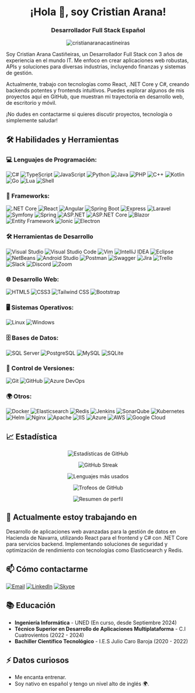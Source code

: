 # <h1 align="center">¡Hola 👋, soy Cristian Arana!</h1>
<h3 align="center">Desarrollador Full Stack Español</h3>

<p align="center">
  <img src="https://komarev.com/ghpvc/?username=cristianaranacastineiras&label=Visitas%20al%20perfil&color=0e75b6&style=flat" alt="cristianaranacastineiras" />
</p>

Soy Cristian Arana Castiñeiras, un Desarrollador Full Stack con 3 años de experiencia en el mundo IT. Me enfoco en crear aplicaciones web robustas, APIs y soluciones para diversas industrias, incluyendo finanzas y sistemas de gestión.

Actualmente, trabajo con tecnologías como React, .NET Core y C#, creando backends potentes y frontends intuitivos. Puedes explorar algunos de mis proyectos aquí en GitHub, que muestran mi trayectoria en desarrollo web, de escritorio y móvil.

¡No dudes en contactarme si quieres discutir proyectos, tecnología o simplemente saludar!

## 🛠️ Habilidades y Herramientas

### 💻 Lenguajes de Programación:
![C#](https://img.shields.io/badge/-C%23-239120?style=flat-square&logo=c-sharp&logoColor=white)
![TypeScript](https://img.shields.io/badge/-TypeScript-3178C6?style=flat-square&logo=typescript&logoColor=white)
![JavaScript](https://img.shields.io/badge/-JavaScript-F7DF1E?style=flat-square&logo=javascript&logoColor=black)
![Python](https://img.shields.io/badge/-Python-3776AB?style=flat-square&logo=python&logoColor=white)
![Java](https://img.shields.io/badge/-Java-007396?style=flat-square&logo=java&logoColor=white)
![PHP](https://img.shields.io/badge/-PHP-777BB4?style=flat-square&logo=php&logoColor=white)
![C++](https://img.shields.io/badge/-C++-00599C?style=flat-square&logo=c%2B%2B&logoColor=white)
![Kotlin](https://img.shields.io/badge/-Kotlin-0095D5?style=flat-square&logo=kotlin&logoColor=white)
![Go](https://img.shields.io/badge/-Go-00ADD8?style=flat-square&logo=go&logoColor=white)
![Lua](https://img.shields.io/badge/-Lua-2C2D72?style=flat-square&logo=lua&logoColor=white)
![Shell](https://img.shields.io/badge/-Shell-5391FE?style=flat-square&logo=gnu-bash&logoColor=white)



### 🚀 Frameworks:
![.NET Core](https://img.shields.io/badge/-.NET%20Core-512BD4?style=flat-square&logo=.net&logoColor=white)
![React](https://img.shields.io/badge/-React-61DAFB?style=flat-square&logo=react&logoColor=black)
![Angular](https://img.shields.io/badge/-Angular-DD0031?style=flat-square&logo=angular&logoColor=white)
![Spring Boot](https://img.shields.io/badge/-Spring%20Boot-6DB33F?style=flat-square&logo=spring-boot&logoColor=white)
![Express](https://img.shields.io/badge/-Express-000000?style=flat-square&logo=express&logoColor=white)
![Laravel](https://img.shields.io/badge/-Laravel-FF2D20?style=flat-square&logo=laravel&logoColor=white)
![Symfony](https://img.shields.io/badge/-Symfony-000000?style=flat-square&logo=symfony&logoColor=white)
![Spring](https://img.shields.io/badge/-Spring-6DB33F?style=flat-square&logo=spring&logoColor=white)
![ASP.NET](https://img.shields.io/badge/-ASP.NET-512BD4?style=flat-square&logo=.net&logoColor=white)
![ASP.NET Core](https://img.shields.io/badge/-ASP.NET%20Core-512BD4?style=flat-square&logo=.net&logoColor=white)
![Blazor](https://img.shields.io/badge/-Blazor-512BD4?style=flat-square&logo=.net&logoColor=white)
![Entity Framework](https://img.shields.io/badge/-Entity%20Framework-512BD4?style=flat-square&logo=.net&logoColor=white)
![Ionic](https://img.shields.io/badge/-Ionic-3880FF?style=flat-square&logo=ionic&logoColor=white)
![Electron](https://img.shields.io/badge/-Electron-47848F?style=flat-square&logo=electron&logoColor=white)

### 🛠️ Herramientas de Desarrollo
![Visual Studio](https://img.shields.io/badge/-Visual%20Studio-5C2D91?style=flat-square&logo=visual-studio&logoColor=white)
![Visual Studio Code](https://img.shields.io/badge/-Visual%20Studio%20Code-007ACC?style=flat-square&logo=visual-studio-code&logoColor=white)
![Vim](https://img.shields.io/badge/-Vim-019733?style=flat-square&logo=vim&logoColor=white)
![IntelliJ IDEA](https://img.shields.io/badge/-IntelliJ%20IDEA-000000?style=flat-square&logo=intellij-idea&logoColor=white)
![Eclipse](https://img.shields.io/badge/-Eclipse-2C2255?style=flat-square&logo=eclipse&logoColor=white)
![NetBeans](https://img.shields.io/badge/-NetBeans-1B6AC6?style=flat-square&logo=apache-netbeans-ide&logoColor=white)
![Android Studio](https://img.shields.io/badge/-Android%20Studio-3DDC84?style=flat-square&logo=android-studio&logoColor=white)
![Postman](https://img.shields.io/badge/-Postman-FF6C37?style=flat-square&logo=postman&logoColor=white)
![Swagger](https://img.shields.io/badge/-Swagger-85EA2D?style=flat-square&logo=swagger&logoColor=black)
![Jira](https://img.shields.io/badge/-Jira-0052CC?style=flat-square&logo=jira&logoColor=white)
![Trello](https://img.shields.io/badge/-Trello-0079BF?style=flat-square&logo=trello&logoColor=white)
![Slack](https://img.shields.io/badge/-Slack-4A154B?style=flat-square&logo=slack&logoColor=white)
![Discord](https://img.shields.io/badge/-Discord-5865F2?style=flat-square&logo=discord&logoColor=white)
![Zoom](https://img.shields.io/badge/-Zoom-2D8CFF?style=flat-square&logo=zoom&logoColor=white)


### 🌐 Desarrollo Web:
![HTML5](https://img.shields.io/badge/-HTML5-E34F26?style=flat-square&logo=html5&logoColor=white)
![CSS3](https://img.shields.io/badge/-CSS3-1572B6?style=flat-square&logo=css3&logoColor=white)
![Tailwind CSS](https://img.shields.io/badge/-Tailwind%20CSS-38B2AC?style=flat-square&logo=tailwind-css&logoColor=white)
![Bootstrap](https://img.shields.io/badge/-Bootstrap-7952B3?style=flat-square&logo=bootstrap&logoColor=white)

### 🖥️ Sistemas Operativos:
![Linux](https://img.shields.io/badge/-Linux-FCC624?style=flat-square&logo=linux&logoColor=black)
![Windows](https://img.shields.io/badge/-Windows-0078D6?style=flat-square&logo=windows&logoColor=white)

### 🗄️ Bases de Datos:
![SQL Server](https://img.shields.io/badge/-SQL%20Server-CC2927?style=flat-square&logo=microsoft-sql-server&logoColor=white)
![PostgreSQL](https://img.shields.io/badge/-PostgreSQL-336791?style=flat-square&logo=postgresql&logoColor=white)
![MySQL](https://img.shields.io/badge/-MySQL-4479A1?style=flat-square&logo=mysql&logoColor=white)
![SQLite](https://img.shields.io/badge/-SQLite-003B57?style=flat-square&logo=sqlite&logoColor=white)

### 🧰 Control de Versiones:
![Git](https://img.shields.io/badge/-Git-F05032?style=flat-square&logo=git&logoColor=white)
![GitHub](https://img.shields.io/badge/-GitHub-181717?style=flat-square&logo=github&logoColor=white)
![Azure DevOps](https://img.shields.io/badge/-Azure%20DevOps-0078D7?style=flat-square&logo=azure-devops&logoColor=white)


### 🌍 Otros:
![Docker](https://img.shields.io/badge/-Docker-2496ED?style=flat-square&logo=docker&logoColor=white)
![Elasticsearch](https://img.shields.io/badge/-Elasticsearch-005571?style=flat-square&logo=elasticsearch&logoColor=white)
![Redis](https://img.shields.io/badge/-Redis-DC382D?style=flat-square&logo=redis&logoColor=white)
![Jenkins](https://img.shields.io/badge/-Jenkins-D24939?style=flat-square&logo=jenkins&logoColor=white)
![SonarQube](https://img.shields.io/badge/-SonarQube-4E9BCD?style=flat-square&logo=sonarqube&logoColor=white)
![Kubernetes](https://img.shields.io/badge/-Kubernetes-326CE5?style=flat-square&logo=kubernetes&logoColor=white)
![Helm](https://img.shields.io/badge/-Helm-277A9F?style=flat-square&logo=helm&logoColor=white)
![Nginx](https://img.shields.io/badge/-Nginx-269539?style=flat-square&logo=nginx&logoColor=white)
![Apache](https://img.shields.io/badge/-Apache-D22128?style=flat-square&logo=apache&logoColor=white)
![IIS](https://img.shields.io/badge/-IIS-5A10A1?style=flat-square&logo=microsoft&logoColor=white)
![Azure](https://img.shields.io/badge/-Azure-0089D6?style=flat-square&logo=microsoft-azure&logoColor=white)
![AWS](https://img.shields.io/badge/-AWS-232F3E?style=flat-square&logo=amazon-aws&logoColor=white)
![Google Cloud](https://img.shields.io/badge/-Google%20Cloud-4285F4?style=flat-square&logo=google-cloud&logoColor=white)


## 📈 Estadística


<div align="center">

  ![Estadísticas de GitHub](https://github-readme-stats.vercel.app/api?username=cristiancastt&show_icons=true&theme=dark)

  ![GitHub Streak](https://github-readme-streak-stats.herokuapp.com/?user=cristiancastt&theme=dark)

  ![Lenguajes más usados](https://github-readme-stats.vercel.app/api/top-langs/?username=cristiancastt&layout=compact&theme=dark)

  ![Trofeos de GitHub](https://github-profile-trophy.vercel.app/?username=cristiancastt&theme=dark&column=3&row=2)

  ![Resumen de perfil](https://github-profile-summary-cards.vercel.app/api/cards/profile-details?username=cristiancastt&theme=dark)

</div>


## 🌱 Actualmente estoy trabajando en
Desarrollo de aplicaciones web avanzadas para la gestión de datos en Hacienda de Navarra, utilizando React para el frontend y C# con .NET Core para servicios backend. Implementando soluciones de seguridad y optimización de rendimiento con tecnologías como Elasticsearch y Redis.

## 📫 Cómo contactarme
<div align="left">
  <a href="mailto:cristianaranacastineiras@gmail.com" target="blank"><img src="https://img.shields.io/badge/-Email-D14836?style=flat-square&logo=gmail&logoColor=white" alt="Email"/></a>
  <a href="https://www.linkedin.com/in/cristian-arana-casti%C3%B1eiras-758278239/" target="_blank"><img src="https://img.shields.io/badge/-LinkedIn-0077B5?style=flat-square&logo=linkedin&logoColor=white" alt="LinkedIn"/></a>
<a href="https://join.skype.com/invite/NWIVcbfmhQBd"><img src="https://img.shields.io/badge/-Skype-00AFF0?style=flat-square&logo=messenger&logoColor=white" alt="Skype"/></a>
</div>

## 📚 Educación
- **Ingeniería Informática** - UNED (En curso, desde Septiembre 2024)
- **Técnico Superior en Desarrollo de Aplicaciones Multiplataforma** - C.I Cuatrovientos (2022 - 2024)
- **Bachiller Científico Tecnológico** - I.E.S Julio Caro Baroja (2020 - 2022)

## ⚡ Datos curiosos
- Me encanta entrenar.
- Soy nativo en español y tengo un nivel alto de inglés 🌍.
